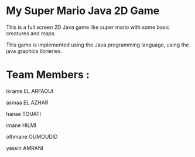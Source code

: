 # My Super Mario Java 2D Game

This is a full screen 2D Java game like super mario with some basic creatures and maps.

This game is implemented using the Java programming language, using the java graphics librieries.



# Team Members : 

ikrame EL ARFAOUI

asmaa EL AZHAR

hanae TOUATI

imane HILMI

othmane OUMOUDID

yassin AMRANI
